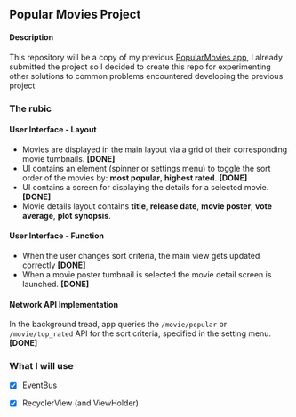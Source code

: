 ## Popular Movies Project

#### Description

This repository will be a copy of my previous [PopularMovies app](https://github.com/StefanoPernat/Popular-Movies-v2), I already submitted the project so I decided to create this repo for experimenting other solutions to common problems encountered developing the previous project

### The rubic

#### User Interface - Layout

- Movies are displayed in the main layout via a grid of their corresponding movie tumbnails. **[DONE]**
- UI contains an element (spinner or settings menu) to toggle the sort order of the movies by: **most popular**, **highest rated**. **[DONE]**
- UI contains a screen for displaying the details for a selected movie. **[DONE]**
- Movie details layout contains **title**, **release date**, **movie poster**, **vote average**, **plot synopsis**.

#### User Interface - Function

- When the user changes sort criteria, the main view gets updated correctly **[DONE]**
- When a movie poster tumbnail is selected the movie detail screen is launched. **[DONE]**

#### Network API Implementation

In the background tread, app queries the `/movie/popular` or `/movie/top_rated` API for the sort criteria, specified in the setting menu. **[DONE]**

### What I will use

- [x] EventBus
- [x] RecyclerView (and ViewHolder)


